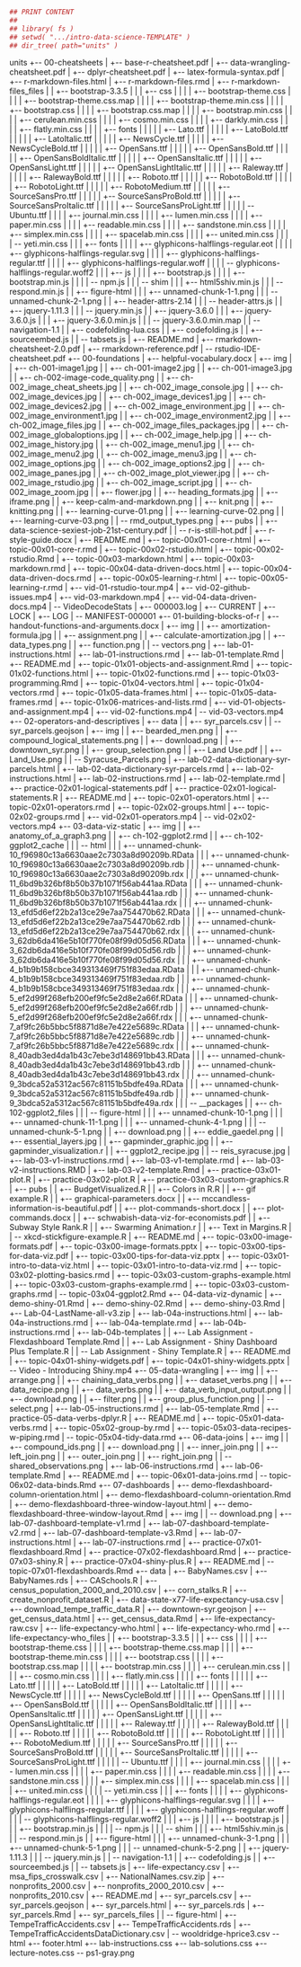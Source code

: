 
```r
## PRINT CONTENT
##
## library( fs )
## setwd( ".../intro-data-science-TEMPLATE" )
## dir_tree( path="units" )
```

units
+-- 00-cheatsheets
|   +-- base-r-cheatsheet.pdf
|   +-- data-wrangling-cheatsheet.pdf
|   +-- dplyr-cheatsheet.pdf
|   +-- latex-formula-syntax.pdf
|   +-- r-markdown-files.html
|   +-- r-markdown-files.rmd
|   +-- r-markdown-files_files
|   |   +-- bootstrap-3.3.5
|   |   |   +-- css
|   |   |   |   +-- bootstrap-theme.css
|   |   |   |   +-- bootstrap-theme.css.map
|   |   |   |   +-- bootstrap-theme.min.css
|   |   |   |   +-- bootstrap.css
|   |   |   |   +-- bootstrap.css.map
|   |   |   |   +-- bootstrap.min.css
|   |   |   |   +-- cerulean.min.css
|   |   |   |   +-- cosmo.min.css
|   |   |   |   +-- darkly.min.css
|   |   |   |   +-- flatly.min.css
|   |   |   |   +-- fonts
|   |   |   |   |   +-- Lato.ttf
|   |   |   |   |   +-- LatoBold.ttf
|   |   |   |   |   +-- LatoItalic.ttf
|   |   |   |   |   +-- NewsCycle.ttf
|   |   |   |   |   +-- NewsCycleBold.ttf
|   |   |   |   |   +-- OpenSans.ttf
|   |   |   |   |   +-- OpenSansBold.ttf
|   |   |   |   |   +-- OpenSansBoldItalic.ttf
|   |   |   |   |   +-- OpenSansItalic.ttf
|   |   |   |   |   +-- OpenSansLight.ttf
|   |   |   |   |   +-- OpenSansLightItalic.ttf
|   |   |   |   |   +-- Raleway.ttf
|   |   |   |   |   +-- RalewayBold.ttf
|   |   |   |   |   +-- Roboto.ttf
|   |   |   |   |   +-- RobotoBold.ttf
|   |   |   |   |   +-- RobotoLight.ttf
|   |   |   |   |   +-- RobotoMedium.ttf
|   |   |   |   |   +-- SourceSansPro.ttf
|   |   |   |   |   +-- SourceSansProBold.ttf
|   |   |   |   |   +-- SourceSansProItalic.ttf
|   |   |   |   |   +-- SourceSansProLight.ttf
|   |   |   |   |   \-- Ubuntu.ttf
|   |   |   |   +-- journal.min.css
|   |   |   |   +-- lumen.min.css
|   |   |   |   +-- paper.min.css
|   |   |   |   +-- readable.min.css
|   |   |   |   +-- sandstone.min.css
|   |   |   |   +-- simplex.min.css
|   |   |   |   +-- spacelab.min.css
|   |   |   |   +-- united.min.css
|   |   |   |   \-- yeti.min.css
|   |   |   +-- fonts
|   |   |   |   +-- glyphicons-halflings-regular.eot
|   |   |   |   +-- glyphicons-halflings-regular.svg
|   |   |   |   +-- glyphicons-halflings-regular.ttf
|   |   |   |   +-- glyphicons-halflings-regular.woff
|   |   |   |   \-- glyphicons-halflings-regular.woff2
|   |   |   +-- js
|   |   |   |   +-- bootstrap.js
|   |   |   |   +-- bootstrap.min.js
|   |   |   |   \-- npm.js
|   |   |   \-- shim
|   |   |       +-- html5shiv.min.js
|   |   |       \-- respond.min.js
|   |   +-- figure-html
|   |   |   +-- unnamed-chunk-1-1.png
|   |   |   \-- unnamed-chunk-2-1.png
|   |   +-- header-attrs-2.14
|   |   |   \-- header-attrs.js
|   |   +-- jquery-1.11.3
|   |   |   \-- jquery.min.js
|   |   +-- jquery-3.6.0
|   |   |   +-- jquery-3.6.0.js
|   |   |   +-- jquery-3.6.0.min.js
|   |   |   \-- jquery-3.6.0.min.map
|   |   \-- navigation-1.1
|   |       +-- codefolding-lua.css
|   |       +-- codefolding.js
|   |       +-- sourceembed.js
|   |       \-- tabsets.js
|   +-- README.md
|   +-- rmarkdown-cheatsheet-2.0.pdf
|   +-- rmarkdown-reference.pdf
|   \-- rstudio-IDE-cheatsheet.pdf
+-- 00-foundations
|   +-- helpful-vocabulary.docx
|   +-- img
|   |   +-- ch-001-image1.jpg
|   |   +-- ch-001-image2.jpg
|   |   +-- ch-001-image3.jpg
|   |   +-- ch-002-image-code_quality.png
|   |   +-- ch-002_image_cheat_sheets.jpg
|   |   +-- ch-002_image_console.jpg
|   |   +-- ch-002_image_devices.jpg
|   |   +-- ch-002_image_devices1.jpg
|   |   +-- ch-002_image_devices2.jpg
|   |   +-- ch-002_image_environment.jpg
|   |   +-- ch-002_image_environment1.jpg
|   |   +-- ch-002_image_environment2.jpg
|   |   +-- ch-002_image_files.jpg
|   |   +-- ch-002_image_files_packages.jpg
|   |   +-- ch-002_image_globaloptions.jpg
|   |   +-- ch-002_image_help.jpg
|   |   +-- ch-002_image_history.jpg
|   |   +-- ch-002_image_menu1.jpg
|   |   +-- ch-002_image_menu2.jpg
|   |   +-- ch-002_image_menu3.jpg
|   |   +-- ch-002_image_options.jpg
|   |   +-- ch-002_image_options2.jpg
|   |   +-- ch-002_image_panes.jpg
|   |   +-- ch-002_image_plot_viewer.jpg
|   |   +-- ch-002_image_rstudio.jpg
|   |   +-- ch-002_image_script.jpg
|   |   +-- ch-002_image_zoom.jpg
|   |   +-- flower.jpg
|   |   +-- heading_formats.jpg
|   |   +-- iframe.png
|   |   +-- keep-calm-and-markdown.png
|   |   +-- knit.png
|   |   +-- knitting.png
|   |   +-- learning-curve-01.png
|   |   +-- learning-curve-02.png
|   |   +-- learning-curve-03.png
|   |   \-- rmd_output_types.png
|   +-- pubs
|   |   +-- data-science-sexiest-job-21st-century.pdf
|   |   \-- r-is-still-hot.pdf
|   +-- r-style-guide.docx
|   +-- README.md
|   +-- topic-00x01-core-r.html
|   +-- topic-00x01-core-r.rmd
|   +-- topic-00x02-rstudio.html
|   +-- topic-00x02-rstudio.Rmd
|   +-- topic-00x03-markdown.html
|   +-- topic-00x03-markdown.rmd
|   +-- topic-00x04-data-driven-docs.html
|   +-- topic-00x04-data-driven-docs.rmd
|   +-- topic-00x05-learning-r.html
|   +-- topic-00x05-learning-r.rmd
|   +-- vid-01-rstudio-tour.mp4
|   +-- vid-02-github-issues.mp4
|   +-- vid-03-markdown.mp4
|   +-- vid-04-data-driven-docs.mp4
|   \-- VideoDecodeStats
|       +-- 000003.log
|       +-- CURRENT
|       +-- LOCK
|       +-- LOG
|       \-- MANIFEST-000001
+-- 01-building-blocks-of-r
|   +-- handout-functions-and-arguments.docx
|   +-- img
|   |   +-- amortization-formula.jpg
|   |   +-- assignment.png
|   |   +-- calculate-amortization.jpg
|   |   +-- data_types.png
|   |   +-- function.png
|   |   \-- vectors.png
|   +-- lab-01-instructions.html
|   +-- lab-01-instructions.rmd
|   +-- lab-01-template.Rmd
|   +-- README.md
|   +-- topic-01x01-objects-and-assignment.Rmd
|   +-- topic-01x02-functions.html
|   +-- topic-01x02-functions.rmd
|   +-- topic-01x03-programming.Rmd
|   +-- topic-01x04-vectors.html
|   +-- topic-01x04-vectors.rmd
|   +-- topic-01x05-data-frames.html
|   +-- topic-01x05-data-frames.rmd
|   +-- topic-01x06-matrices-and-lists.rmd
|   +-- vid-01-objects-and-assignment.mp4
|   +-- vid-02-functions.mp4
|   \-- vid-03-vectors.mp4
+-- 02-operators-and-descriptives
|   +-- data
|   |   +-- syr_parcels.csv
|   |   \-- syr_parcels.geojson
|   +-- img
|   |   +-- bearded_men.png
|   |   +-- compound_logical_statements.png
|   |   +-- download.png
|   |   +-- downtown_syr.png
|   |   +-- group_selection.png
|   |   +-- Land Use.pdf
|   |   +-- Land_Use.png
|   |   \-- Syracuse_Parcels.png
|   +-- lab-02-data-dictionary-syr-parcels.html
|   +-- lab-02-data-dictionary-syr-parcels.rmd
|   +-- lab-02-instructions.html
|   +-- lab-02-instructions.rmd
|   +-- lab-02-template.rmd
|   +-- practice-02x01-logical-statements.pdf
|   +-- practice-02x01-logical-statements.R
|   +-- README.md
|   +-- topic-02x01-operators.html
|   +-- topic-02x01-operators.rmd
|   +-- topic-02x02-groups.html
|   +-- topic-02x02-groups.rmd
|   +-- vid-02x01-operators.mp4
|   \-- vid-02x02-vectors.mp4
+-- 03-data-viz-static
|   +-- img
|   |   +-- anatomy_of_a_graph3.png
|   |   +-- ch-102-ggplot2.rmd
|   |   +-- ch-102-ggplot2_cache
|   |   |   \-- html
|   |   |       +-- unnamed-chunk-10_f96980c13a6630aae2c7303a8d90209b.RData
|   |   |       +-- unnamed-chunk-10_f96980c13a6630aae2c7303a8d90209b.rdb
|   |   |       +-- unnamed-chunk-10_f96980c13a6630aae2c7303a8d90209b.rdx
|   |   |       +-- unnamed-chunk-11_6bd9b326bf8b50b37b1071f56ab441aa.RData
|   |   |       +-- unnamed-chunk-11_6bd9b326bf8b50b37b1071f56ab441aa.rdb
|   |   |       +-- unnamed-chunk-11_6bd9b326bf8b50b37b1071f56ab441aa.rdx
|   |   |       +-- unnamed-chunk-13_efd5d6ef22b2a13ce29e7aa754470b62.RData
|   |   |       +-- unnamed-chunk-13_efd5d6ef22b2a13ce29e7aa754470b62.rdb
|   |   |       +-- unnamed-chunk-13_efd5d6ef22b2a13ce29e7aa754470b62.rdx
|   |   |       +-- unnamed-chunk-3_62db6da416e5b10f770fe08f99d05d56.RData
|   |   |       +-- unnamed-chunk-3_62db6da416e5b10f770fe08f99d05d56.rdb
|   |   |       +-- unnamed-chunk-3_62db6da416e5b10f770fe08f99d05d56.rdx
|   |   |       +-- unnamed-chunk-4_b1b9b158cbce349313469f751f83edaa.RData
|   |   |       +-- unnamed-chunk-4_b1b9b158cbce349313469f751f83edaa.rdb
|   |   |       +-- unnamed-chunk-4_b1b9b158cbce349313469f751f83edaa.rdx
|   |   |       +-- unnamed-chunk-5_ef2d99f268efb200ef9fc5e2d8e2a66f.RData
|   |   |       +-- unnamed-chunk-5_ef2d99f268efb200ef9fc5e2d8e2a66f.rdb
|   |   |       +-- unnamed-chunk-5_ef2d99f268efb200ef9fc5e2d8e2a66f.rdx
|   |   |       +-- unnamed-chunk-7_af9fc26b5bbc5f8871d8e7e422e5689c.RData
|   |   |       +-- unnamed-chunk-7_af9fc26b5bbc5f8871d8e7e422e5689c.rdb
|   |   |       +-- unnamed-chunk-7_af9fc26b5bbc5f8871d8e7e422e5689c.rdx
|   |   |       +-- unnamed-chunk-8_40adb3ed4da1b43c7ebe3d148691bb43.RData
|   |   |       +-- unnamed-chunk-8_40adb3ed4da1b43c7ebe3d148691bb43.rdb
|   |   |       +-- unnamed-chunk-8_40adb3ed4da1b43c7ebe3d148691bb43.rdx
|   |   |       +-- unnamed-chunk-9_3bdca52a5312ac567c81151b5bdfe49a.RData
|   |   |       +-- unnamed-chunk-9_3bdca52a5312ac567c81151b5bdfe49a.rdb
|   |   |       +-- unnamed-chunk-9_3bdca52a5312ac567c81151b5bdfe49a.rdx
|   |   |       \-- __packages
|   |   +-- ch-102-ggplot2_files
|   |   |   \-- figure-html
|   |   |       +-- unnamed-chunk-10-1.png
|   |   |       +-- unnamed-chunk-11-1.png
|   |   |       +-- unnamed-chunk-4-1.png
|   |   |       \-- unnamed-chunk-5-1.png
|   |   +-- download.png
|   |   +-- eddie_gaedel.png
|   |   +-- essential_layers.jpg
|   |   +-- gapminder_graphic.jpg
|   |   +-- gapminder_visualization.r
|   |   +-- ggplot2_recipe.jpg
|   |   \-- reis_syracuse.jpg
|   +-- lab-03-v1-instructions.rmd
|   +-- lab-03-v1-template.rmd
|   +-- lab-03-v2-instructions.RMD
|   +-- lab-03-v2-template.Rmd
|   +-- practice-03x01-plot.R
|   +-- practice-03x02-plot.R
|   +-- practice-03x03-custom-graphics.R
|   +-- pubs
|   |   +-- BudgetVisualized.R
|   |   +-- Colors in R.R
|   |   +-- gif example.R
|   |   +-- graphical-parameters.docx
|   |   +-- mccandless-information-is-beautiful.pdf
|   |   +-- plot-commands-short.docx
|   |   +-- plot-commands.docx
|   |   +-- schwabish-data-viz-for-economists.pdf
|   |   +-- Subway Style Rank.R
|   |   +-- Swarming Animation.r
|   |   +-- Text in Margins.R
|   |   \-- xkcd-stickfigure-example.R
|   +-- README.md
|   +-- topic-03x00-image-formats.pdf
|   +-- topic-03x00-image-formats.pptx
|   +-- topic-03x00-tips-for-data-viz.pdf
|   +-- topic-03x00-tips-for-data-viz.pptx
|   +-- topic-03x01-intro-to-data-viz.html
|   +-- topic-03x01-intro-to-data-viz.rmd
|   +-- topic-03x02-plotting-basics.rmd
|   +-- topic-03x03-custom-graphs-example.html
|   +-- topic-03x03-custom-graphs-example.rmd
|   +-- topic-03x03-custom-graphs.rmd
|   \-- topic-03x04-ggplot2.Rmd
+-- 04-data-viz-dynamic
|   +-- demo-shiny-01.Rmd
|   +-- demo-shiny-02.Rmd
|   +-- demo-shiny-03.Rmd
|   +-- Lab-04-LastName-all-v3.zip
|   +-- lab-04a-instructions.html
|   +-- lab-04a-instructions.rmd
|   +-- lab-04a-template.rmd
|   +-- lab-04b-instructions.rmd
|   +-- lab-04b-templates
|   |   +-- Lab Assignment - Flexdashboard Template.Rmd
|   |   +-- Lab Assignment - Shiny Dashboard Plus Template.R
|   |   \-- Lab Assignment - Shiny Template.R
|   +-- README.md
|   +-- topic-04x01-shiny-widgets.pdf
|   +-- topic-04x01-shiny-widgets.pptx
|   \-- Video - Introducing Shiny.mp4
+-- 05-data-wrangling
|   +-- img
|   |   +-- arrange.png
|   |   +-- chaining_data_verbs.png
|   |   +-- dataset_verbs.png
|   |   +-- data_recipe.png
|   |   +-- data_verbs.png
|   |   +-- data_verb_input_output.png
|   |   +-- download.png
|   |   +-- filter.png
|   |   +-- group_plus_function.png
|   |   \-- select.png
|   +-- lab-05-instructions.rmd
|   +-- lab-05-template.Rmd
|   +-- practice-05-data-verbs-dplyr.R
|   +-- README.md
|   +-- topic-05x01-data-verbs.rmd
|   +-- topic-05x02-group-by.rmd
|   +-- topic-05x03-data-recipes-w-piping.rmd
|   \-- topic-05x04-tidy-data.rmd
+-- 06-data-joins
|   +-- img
|   |   +-- compound_ids.png
|   |   +-- download.png
|   |   +-- inner_join.png
|   |   +-- left_join.png
|   |   +-- outer_join.png
|   |   +-- right_join.png
|   |   \-- shared_observations.png
|   +-- lab-06-instructions.rmd
|   +-- lab-06-template.Rmd
|   +-- README.md
|   +-- topic-06x01-data-joins.rmd
|   \-- topic-06x02-data-binds.Rmd
+-- 07-dashboards
|   +-- demo-flexdashboard-column-orientation.html
|   +-- demo-flexdashboard-column-orientation.Rmd
|   +-- demo-flexdashboard-three-window-layout.html
|   +-- demo-flexdashboard-three-window-layout.Rmd
|   +-- img
|   |   \-- download.png
|   +-- lab-07-dashboard-template-v1.rmd
|   +-- lab-07-dashboard-template-v2.rmd
|   +-- lab-07-dashboard-template-v3.Rmd
|   +-- lab-07-instructions.html
|   +-- lab-07-instructions.rmd
|   +-- practice-07x01-flexdashboard.Rmd
|   +-- practice-07x02-flexdashboard.Rmd
|   +-- practice-07x03-shiny.R
|   +-- practice-07x04-shiny-plus.R
|   +-- README.md
|   \-- topic-07x01-flexdashboards.Rmd
+-- data
|   +-- BabyNames.csv
|   +-- BabyNames.rds
|   +-- CASchools.R
|   +-- census_population_2000_and_2010.csv
|   +-- corn_stalks.R
|   +-- create_nonprofit_dataset.R
|   +-- data-state-x77-life-expectancy-usa.csv
|   +-- download_tempe_traffic_data.R
|   +-- downtown-syr.geojson
|   +-- get_census_data.html
|   +-- get_census_data.Rmd
|   +-- life-expectancy-raw.csv
|   +-- life-expectancy-who.html
|   +-- life-expectancy-who.rmd
|   +-- life-expectancy-who_files
|   |   +-- bootstrap-3.3.5
|   |   |   +-- css
|   |   |   |   +-- bootstrap-theme.css
|   |   |   |   +-- bootstrap-theme.css.map
|   |   |   |   +-- bootstrap-theme.min.css
|   |   |   |   +-- bootstrap.css
|   |   |   |   +-- bootstrap.css.map
|   |   |   |   +-- bootstrap.min.css
|   |   |   |   +-- cerulean.min.css
|   |   |   |   +-- cosmo.min.css
|   |   |   |   +-- flatly.min.css
|   |   |   |   +-- fonts
|   |   |   |   |   +-- Lato.ttf
|   |   |   |   |   +-- LatoBold.ttf
|   |   |   |   |   +-- LatoItalic.ttf
|   |   |   |   |   +-- NewsCycle.ttf
|   |   |   |   |   +-- NewsCycleBold.ttf
|   |   |   |   |   +-- OpenSans.ttf
|   |   |   |   |   +-- OpenSansBold.ttf
|   |   |   |   |   +-- OpenSansBoldItalic.ttf
|   |   |   |   |   +-- OpenSansItalic.ttf
|   |   |   |   |   +-- OpenSansLight.ttf
|   |   |   |   |   +-- OpenSansLightItalic.ttf
|   |   |   |   |   +-- Raleway.ttf
|   |   |   |   |   +-- RalewayBold.ttf
|   |   |   |   |   +-- Roboto.ttf
|   |   |   |   |   +-- RobotoBold.ttf
|   |   |   |   |   +-- RobotoLight.ttf
|   |   |   |   |   +-- RobotoMedium.ttf
|   |   |   |   |   +-- SourceSansPro.ttf
|   |   |   |   |   +-- SourceSansProBold.ttf
|   |   |   |   |   +-- SourceSansProItalic.ttf
|   |   |   |   |   +-- SourceSansProLight.ttf
|   |   |   |   |   \-- Ubuntu.ttf
|   |   |   |   +-- journal.min.css
|   |   |   |   +-- lumen.min.css
|   |   |   |   +-- paper.min.css
|   |   |   |   +-- readable.min.css
|   |   |   |   +-- sandstone.min.css
|   |   |   |   +-- simplex.min.css
|   |   |   |   +-- spacelab.min.css
|   |   |   |   +-- united.min.css
|   |   |   |   \-- yeti.min.css
|   |   |   +-- fonts
|   |   |   |   +-- glyphicons-halflings-regular.eot
|   |   |   |   +-- glyphicons-halflings-regular.svg
|   |   |   |   +-- glyphicons-halflings-regular.ttf
|   |   |   |   +-- glyphicons-halflings-regular.woff
|   |   |   |   \-- glyphicons-halflings-regular.woff2
|   |   |   +-- js
|   |   |   |   +-- bootstrap.js
|   |   |   |   +-- bootstrap.min.js
|   |   |   |   \-- npm.js
|   |   |   \-- shim
|   |   |       +-- html5shiv.min.js
|   |   |       \-- respond.min.js
|   |   +-- figure-html
|   |   |   +-- unnamed-chunk-3-1.png
|   |   |   +-- unnamed-chunk-5-1.png
|   |   |   \-- unnamed-chunk-5-2.png
|   |   +-- jquery-1.11.3
|   |   |   \-- jquery.min.js
|   |   \-- navigation-1.1
|   |       +-- codefolding.js
|   |       +-- sourceembed.js
|   |       \-- tabsets.js
|   +-- life-expectancy.csv
|   +-- msa_fips_crosswalk.csv
|   +-- NationalNames.csv.zip
|   +-- nonprofits_2000.csv
|   +-- nonprofits_2000_2010.csv
|   +-- nonprofits_2010.csv
|   +-- README.md
|   +-- syr_parcels.csv
|   +-- syr_parcels.geojson
|   +-- syr_parcels.html
|   +-- syr_parcels.rds
|   +-- syr_parcels.Rmd
|   +-- syr_parcels_files
|   |   \-- figure-html
|   +-- TempeTrafficAccidents.csv
|   +-- TempeTrafficAccidents.rds
|   +-- TempeTrafficAccidentsDataDictionary.csv
|   \-- wooldridge-hprice3.csv
\-- html
    +-- footer.html
    +-- lab-instructions.css
    +-- lab-solutions.css
    +-- lecture-notes.css
    \-- ps1-gray.png
